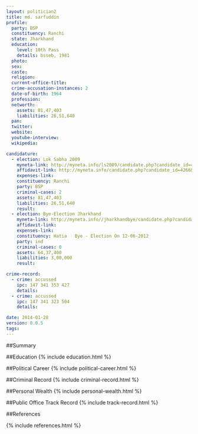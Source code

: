 ```yaml
---
layout: politician2
title: md. sarfuddin
profile: 
  party: BSP
  constituency: Ranchi
  state: Jharkhand
  education: 
    level: 10th Pass
    details: bsseb, 1981
  photo: 
  sex: 
  caste: 
  religion: 
  current-office-title: 
  crime-accusation-instances: 2
  date-of-birth: 1964
  profession: 
  networth: 
    assets: 81,47,403
    liabilities: 26,51,640
  pan: 
  twitter: 
  website: 
  youtube-interview: 
  wikipedia: 

candidature: 
  - election: Lok Sabha 2009
    myneta-link: http://myneta.info/ls2009/candidate.php?candidate_id=4266
    affidavit-link: http://myneta.info/candidate.php?candidate_id=4266&scan=original
    expenses-link: 
    constituency: Ranchi 
    party: BSP
    criminal-cases: 2
    assets: 81,47,403
    liabilities: 26,51,640
    result:  
  - election: Bye-Election Jharkhand
    myneta-link: http://myneta.info//jharkhandbye/candidate.php?candidate_id=33
    affidavit-link: 
    expenses-link: 
    constituency: Hatia   Bye - Election On 12-06-2012 
    party: ind
    criminal-cases: 0
    assets: 64,37,400
    liabilities: 3,00,000
    result:  

crime-record: 
  - crime: accussed
    ipc: 147 341 353 427
    details:  
  - crime: accussed
    ipc: 147 341 323 504
    details:  

date: 2014-01-28
version: 0.0.5
tags: 
---
```

##Summary


##Education
{% include education.html %}


##Political Career
{% include political-career.html %}


##Criminal Record
{% include criminal-record.html %}


##Personal Wealth
{% include personal-wealth.html %}


##Public Office Track Record
{% include track-record.html %}


##References


{% include references.html %}